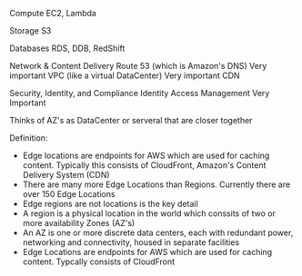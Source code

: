 Compute
EC2, Lambda

Storage
S3

Databases
RDS, DDB, RedShift

Network & Content Delivery
Route 53 (which is Amazon's DNS) Very important
VPC (like a virtual DataCenter) Very important
CDN

Security, Identity, and Compliance
Identity Access Management Very Important

Thinks of AZ's as DataCenter or serveral that are closer together

Definition:
* Edge locations are endpoints for AWS which are used for caching content. Typically this consists of CloudFront, Amazon's Content Delivery System (CDN)
* There are many more Edge Locations than Regions. Currently there are over 150 Edge Locations 
* Edge regions are not locations is the key detail
* A region is a physical location in the world which conssits of two or more availability Zones (AZ's)
* An AZ is one or more discrete data centers, each with redundant power, networking and connectivity, housed in separate facilities
* Edge Locations are endpoints for AWS which are used for caching content. Typcally consists of CloudFront
